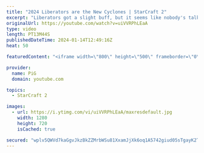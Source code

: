 ```yaml
---
title: "2024 Liberators are the New Cyclones | StarCraft 2"
excerpt: "Liberators got a slight buff, but it seems like nobody's talking about it. After last year's controversy over the cyclone, lets give this zerg something new to complain about! -- 🐷 Second Channel for Learning StarCraft 2: https://www.youtube.com/c/PiGRandom 🐷 Third Channel for Daily Pro Casts: https://www.youtube.com/c/PiGCasts"
originalUrl: https://youtube.com/watch?v=uiVVRPhLEaA
type: video
length: PT13M44S
publishedDateTime: 2024-01-14T12:49:16Z
heat: 50

featuredContent: "<iframe width=\"800\" height=\"500\" frameborder=\"0\" src=\"https://www.youtube.com/embed/uiVVRPhLEaA\" allow=\"accelerometer; autoplay; encrypted-media; gyroscope; picture-in-picture\" allowfullscreen></iframe>"

provider:
  name: PiG
  domain: youtube.com

topics:
  - StarCraft 2

images:
  - url: https://i.ytimg.com/vi/uiVVRPhLEaA/maxresdefault.jpg
    width: 1280
    height: 720
    isCached: true

secured: "wplv5QWVd7kaGgvJkzBkZZMrbWSu81XxamJjXk6oq1A5742giud05sTgayK2TWq6jI9BOEewBct360WEJg+Eo751c024B/GbOrII8ycZYBDYRubvt+4/Bm1/qO5zjBBEZrYzYr2+rT6jOgEAnq+9i4CK2otdCBRMt9XeyUPowuqC2X2RqjwPmqVaOvsBF8zK9buSV9uk1RUvuCBcLWN1Mdr0lG10IOFDozvbvFdKN7RAXB8wvyA5sag1wYC4SIV8LJwvjJudnmBnuKj8IyQsnisMl4rBmmyOQSQTthN0kaVzPNfL9oIZkfn03jGCzmsp8qfKnSKYp4zOWj+MP3wu2vwBn3YMohd0VLmnshYX6JQUiodk7FKO+ndiDOEpfpM6uW34OlsowgTbnSd8wdRl6WID9e2th87yqChIPdwTtVw=;HSJ9iHpPiwoq6Q0PGzw8Gg=="
---
```


